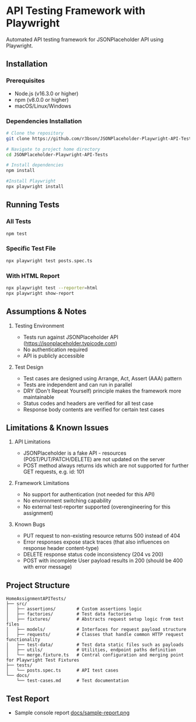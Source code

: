 # API Testing Framework with Playwright

Automated API testing framework for JSONPlaceholder API using Playwright.

## Installation

### Prerequisites

- Node.js (v16.3.0 or higher)
- npm (v8.0.0 or higher)
- macOS/Linux/Windows

### Dependencies Installation

```bash
# Clone the repository
git clone https://github.com/r3bson/JSONPlaceholder-Playwright-API-Tests

# Navigate to project home directory
cd JSONPlaceholder-Playwright-API-Tests

# Install dependencies
npm install

#Install Playwright
npx playwright install
```

## Running Tests

### All Tests

```bash
npm test
```

### Specific Test File

```bash
npx playwright test posts.spec.ts
```

### With HTML Report

```bash
npx playwright test --reporter=html
npx playwright show-report
```

## Assumptions & Notes

1. Testing Environment
   - Tests run against JSONPlaceholder API (https://jsonplaceholder.typicode.com)
   - No authentication required
   - API is publicly accessible

2. Test Design
   - Test cases are designed using Arrange, Act, Assert (AAA) pattern
   - Tests are independent and can run in parallel
   - DRY (Don't Repeat Yourself) principle makes the framework more maintainable
   - Status codes and headers are verified for all test case
   - Response body contents are verified for certain test cases

## Limitations & Known Issues

1. API Limitations
   - JSONPlaceholder is a fake API - resources (POST/PUT/PATCH/DELETE) are not updated on the server
   - POST method always returns ids which are not supported for further GET requests, e.g. id: 101

2. Framework Limitations
   - No support for authentication (not needed for this API)
   - No environment switching capability
   - No external test-reporter supported (overengineering for this assignment)

3. Known Bugs
   - PUT request to non-existing resource returns 500 instead of 404
   - Error responses expose stack traces (that also influences on response header content-type)
   - DELETE response status code inconsistency (204 vs 200)
   - POST with incomplete User payload results in 200 (should be 400 with error message)

## Project Structure

```
HomeAssignmentAPITests/
├── src/
│   ├── assertions/        # Custom assertions logic
│   ├── factories/         # Test data factories
│   ├── fixtures/          # Abstracts request setup logic from test files
│   ├── models/            # Interfaces for request payload structure
│   ├── requests/          # Classes that handle common HTTP request functionality
│   ├── test-data/         # Test data static files such as payloads
│   ├── utils/             # Utilities, endpoint paths definition
│   └── merge.fixture.ts   # Central configuration and merging point for Playwright Test Fixtures
├── tests/
│   └── posts.spec.ts      # API test cases
└── docs/
    └── test-cases.md      # Test documentation
```

## Test Report

- Sample console report [docs/sample-report.png](docs/sample-report.png)
